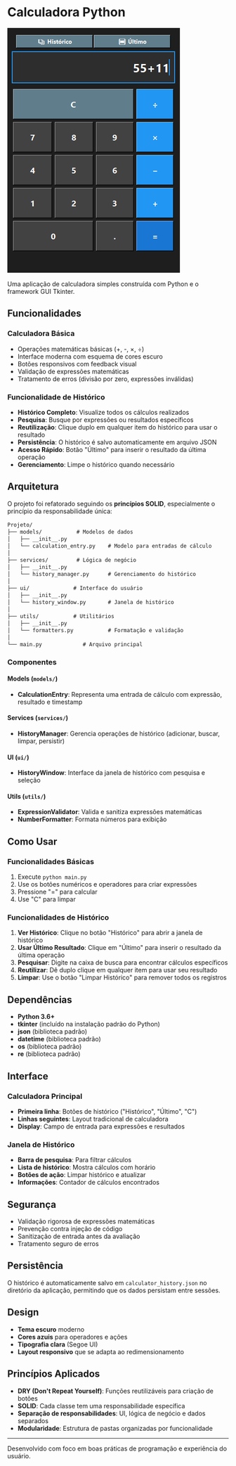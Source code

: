 # Calculadora Python

![Calculator](assets/calculator.png)

Uma aplicação de calculadora simples construída com Python e o framework GUI Tkinter.

## Funcionalidades

### Calculadora Básica
- Operações matemáticas básicas (+, -, ×, ÷)
- Interface moderna com esquema de cores escuro
- Botões responsivos com feedback visual
- Validação de expressões matemáticas
- Tratamento de erros (divisão por zero, expressões inválidas)

### Funcionalidade de Histórico 
- **Histórico Completo**: Visualize todos os cálculos realizados
- **Pesquisa**: Busque por expressões ou resultados específicos
- **Reutilização**: Clique duplo em qualquer item do histórico para usar o resultado
- **Persistência**: O histórico é salvo automaticamente em arquivo JSON
- **Acesso Rápido**: Botão "Último" para inserir o resultado da última operação
- **Gerenciamento**: Limpe o histórico quando necessário

## Arquitetura

O projeto foi refatorado seguindo os **princípios SOLID**, especialmente o princípio da responsabilidade única:

```
Projeto/
├── models/           # Modelos de dados
│   ├── __init__.py
│   └── calculation_entry.py    # Modelo para entradas de cálculo
│
├── services/         # Lógica de negócio
│   ├── __init__.py
│   └── history_manager.py      # Gerenciamento do histórico
│
├── ui/              # Interface do usuário
│   ├── __init__.py
│   └── history_window.py       # Janela de histórico
│
├── utils/           # Utilitários
│   ├── __init__.py
│   └── formatters.py           # Formatação e validação
│
└── main.py             # Arquivo principal
```

### Componentes

#### Models (`models/`)
- **CalculationEntry**: Representa uma entrada de cálculo com expressão, resultado e timestamp

#### Services (`services/`)
- **HistoryManager**: Gerencia operações de histórico (adicionar, buscar, limpar, persistir)

#### UI (`ui/`)
- **HistoryWindow**: Interface da janela de histórico com pesquisa e seleção

#### Utils (`utils/`)
- **ExpressionValidator**: Valida e sanitiza expressões matemáticas
- **NumberFormatter**: Formata números para exibição

## Como Usar

### Funcionalidades Básicas
1. Execute `python main.py`
2. Use os botões numéricos e operadores para criar expressões
3. Pressione "=" para calcular
4. Use "C" para limpar

### Funcionalidades de Histórico
1. **Ver Histórico**: Clique no botão "Histórico" para abrir a janela de histórico
2. **Usar Último Resultado**: Clique em "Último" para inserir o resultado da última operação
3. **Pesquisar**: Digite na caixa de busca para encontrar cálculos específicos
4. **Reutilizar**: Dê duplo clique em qualquer item para usar seu resultado
5. **Limpar**: Use o botão "Limpar Histórico" para remover todos os registros

## Dependências

- **Python 3.6+**
- **tkinter** (incluído na instalação padrão do Python)
- **json** (biblioteca padrão)
- **datetime** (biblioteca padrão)
- **os** (biblioteca padrão)
- **re** (biblioteca padrão)

## Interface

### Calculadora Principal
- **Primeira linha**: Botões de histórico ("Histórico", "Último", "C")
- **Linhas seguintes**: Layout tradicional de calculadora
- **Display**: Campo de entrada para expressões e resultados

### Janela de Histórico
- **Barra de pesquisa**: Para filtrar cálculos
- **Lista de histórico**: Mostra cálculos com horário
- **Botões de ação**: Limpar histórico e atualizar
- **Informações**: Contador de cálculos encontrados

## Segurança

- Validação rigorosa de expressões matemáticas
- Prevenção contra injeção de código
- Sanitização de entrada antes da avaliação
- Tratamento seguro de erros

## Persistência

O histórico é automaticamente salvo em `calculator_history.json` no diretório da aplicação, permitindo que os dados persistam entre sessões.

## Design

- **Tema escuro** moderno
- **Cores azuis** para operadores e ações
- **Tipografia clara** (Segoe UI)
- **Layout responsivo** que se adapta ao redimensionamento

## Princípios Aplicados

- **DRY (Don't Repeat Yourself)**: Funções reutilizáveis para criação de botões
- **SOLID**: Cada classe tem uma responsabilidade específica
- **Separação de responsabilidades**: UI, lógica de negócio e dados separados
- **Modularidade**: Estrutura de pastas organizadas por funcionalidade

---

Desenvolvido com foco em boas práticas de programação e experiência do usuário.






